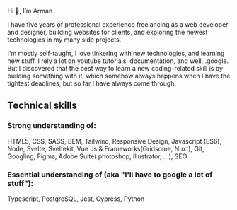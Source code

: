 Hi 👋, I’m Arman

I have five years of professional experience freelancing as a web developer and designer, building websites for clients, and exploring the newest technologies in my many side projects. 

I'm mostly self-taught, I love tinkering with new technologies, and learning new stuff. I rely a lot on youtube tutorials, documentation, and well...google. But I discovered that the best way to learn a new coding-related skill is by building something with it, which somehow always happens when I have the tightest deadlines, but so far I have always come through.


## Technical skills
### Strong understanding of:

HTML5, CSS, SASS, BEM, Tailwind, Responsive Design, Javascript (ES6), Node, Svelte, Sveltekit, Vue Js & Frameworks(Gridsome, Nuxt), Git, Googling, Figma, Adobe Suite( photoshop,  illustrator, ...), SEO


### Essential understanding of (aka "I'll have to google a lot of stuff"):

Typescript, PostgreSQL, Jest, Cypress, Python
